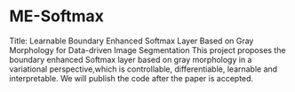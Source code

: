 # ME-Softmax
Title: Learnable Boundary Enhanced Softmax Layer Based on Gray Morphology for Data-driven Image Segmentation
This project proposes the boundary enhanced Softmax layer based on gray morphology in a variational perspective,which is controllable, differentiable, learnable and interpretable. We will publish the code after the paper is accepted.
